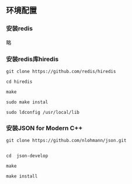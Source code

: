 ## 环境配置

### 安装redis

略

### 安装redis库hiredis

```
git clone https://github.com/redis/hiredis

cd hiredis

make

sudo make instal

sudo ldconfig /usr/local/lib
```



### 安装JSON for Modern C++

```
git clone https://github.com/nlohmann/json.git


cd  json-develop

make

make install
```

